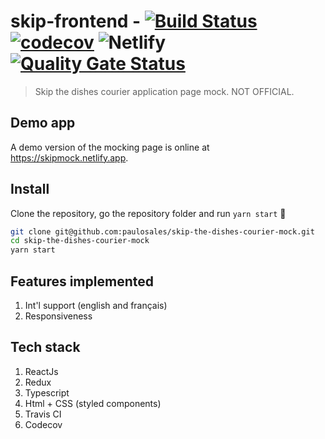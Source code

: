 # skip-frontend - [![Build Status](https://travis-ci.com/paulosales/skip-the-dishes-courier-mock.svg?branch=master)](https://travis-ci.com/paulosales/skip-the-dishes-courier-mock) [![codecov](https://codecov.io/gh/paulosales/skip-the-dishes-courier-mock/branch/master/graph/badge.svg)](https://codecov.io/gh/paulosales/skip-the-dishes-courier-mock) ![Netlify](https://img.shields.io/netlify/d986ccb8-d351-4fc9-b36e-d1ef33267442) [![Quality Gate Status](https://sonarcloud.io/api/project_badges/measure?project=paulosales_skip-the-dishes-courier-mock&metric=alert_status)](https://sonarcloud.io/dashboard?id=paulosales_skip-the-dishes-courier-mock)

> Skip the dishes courier application page mock. NOT OFFICIAL.

## Demo app

A demo version of the mocking page is online at https://skipmock.netlify.app.

## Install

Clone the repository, go the repository folder and run `yarn start` 🚀

```bash
git clone git@github.com:paulosales/skip-the-dishes-courier-mock.git
cd skip-the-dishes-courier-mock
yarn start
```

## Features implemented

1. Int'l support (english and français)
2. Responsiveness

## Tech stack

1. ReactJs
2. Redux
3. Typescript
4. Html + CSS (styled components)
5. Travis CI
6. Codecov
